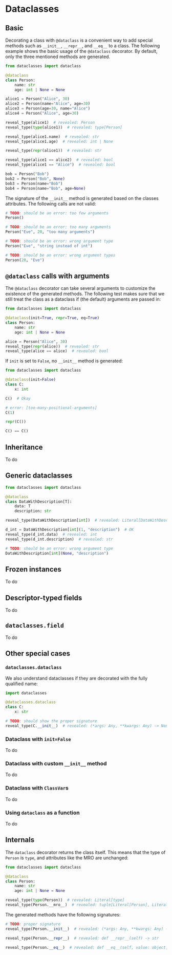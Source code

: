 # Dataclasses

## Basic

Decorating a class with `@dataclass` is a convenient way to add special methods such as `__init__`,
`__repr__`, and `__eq__` to a class. The following example shows the basic usage of the `@dataclass`
decorator. By default, only the three mentioned methods are generated.

```py
from dataclasses import dataclass

@dataclass
class Person:
    name: str
    age: int | None = None

alice1 = Person("Alice", 30)
alice2 = Person(name="Alice", age=30)
alice3 = Person(age=30, name="Alice")
alice4 = Person("Alice", age=30)

reveal_type(alice1)  # revealed: Person
reveal_type(type(alice1))  # revealed: type[Person]

reveal_type(alice1.name)  # revealed: str
reveal_type(alice1.age)  # revealed: int | None

reveal_type(repr(alice1))  # revealed: str

reveal_type(alice1 == alice2)  # revealed: bool
reveal_type(alice1 == "Alice")  # revealed: bool

bob = Person("Bob")
bob2 = Person("Bob", None)
bob3 = Person(name="Bob")
bob4 = Person(name="Bob", age=None)
```

The signature of the `__init__` method is generated based on the classes attributes. The following
calls are not valid:

```py
# TODO: should be an error: too few arguments
Person()

# TODO: should be an error: too many arguments
Person("Eve", 20, "too many arguments")

# TODO: should be an error: wrong argument type
Person("Eve", "string instead of int")

# TODO: should be an error: wrong argument types
Person(20, "Eve")
```

## `@dataclass` calls with arguments

The `@dataclass` decorator can take several arguments to customize the existence of the generated
methods. The following test makes sure that we still treat the class as a dataclass if (the default)
arguments are passed in:

```py
from dataclasses import dataclass

@dataclass(init=True, repr=True, eq=True)
class Person:
    name: str
    age: int | None = None

alice = Person("Alice", 30)
reveal_type(repr(alice))  # revealed: str
reveal_type(alice == alice)  # revealed: bool
```

If `init` is set to `False`, no `__init__` method is generated:

```py
from dataclasses import dataclass

@dataclass(init=False)
class C:
    x: int

C()  # Okay

# error: [too-many-positional-arguments]
C(1)

repr(C())

C() == C()
```

## Inheritance

To do

## Generic dataclasses

```py
from dataclasses import dataclass

@dataclass
class DataWithDescription[T]:
    data: T
    description: str

reveal_type(DataWithDescription[int])  # revealed: Literal[DataWithDescription[int]]

d_int = DataWithDescription[int](1, "description")  # OK
reveal_type(d_int.data)  # revealed: int
reveal_type(d_int.description)  # revealed: str

# TODO: should be an error: wrong argument type
DataWithDescription[int](None, "description")
```

## Frozen instances

To do

## Descriptor-typed fields

To do

## `dataclasses.field`

To do

## Other special cases

### `dataclasses.dataclass`

We also understand dataclasses if they are decorated with the fully qualified name:

```py
import dataclasses

@dataclasses.dataclass
class C:
    x: str

# TODO: should show the proper signature
reveal_type(C.__init__)  # revealed: (*args: Any, **kwargs: Any) -> None
```

### Dataclass with `init=False`

To do

### Dataclass with custom `__init__` method

To do

### Dataclass with `ClassVar`s

To do

### Using `dataclass` as a function

To do

## Internals

The `dataclass` decorator returns the class itself. This means that the type of `Person` is `type`,
and attributes like the MRO are unchanged:

```py
from dataclasses import dataclass

@dataclass
class Person:
    name: str
    age: int | None = None

reveal_type(type(Person))  # revealed: Literal[type]
reveal_type(Person.__mro__)  # revealed: tuple[Literal[Person], Literal[object]]
```

The generated methods have the following signatures:

```py
# TODO: proper signature
reveal_type(Person.__init__)  # revealed: (*args: Any, **kwargs: Any) -> None

reveal_type(Person.__repr__)  # revealed: def __repr__(self) -> str

reveal_type(Person.__eq__)  # revealed: def __eq__(self, value: object, /) -> bool
```
